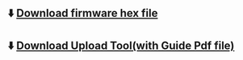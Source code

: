 ## :arrow_down: [Download firmware hex file](Z6FB_HEX.zip)

## :arrow_down: [Download Upload Tool(with Guide Pdf file)](https://github.com/ZONESTAR3D/Firmware-Upload-tool)


